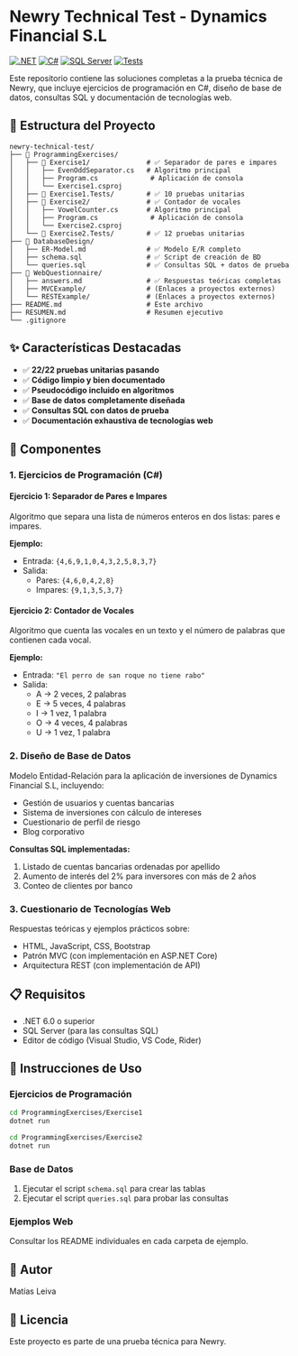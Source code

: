 # Newry Technical Test - Dynamics Financial S.L

[![.NET](https://img.shields.io/badge/.NET-6.0-512BD4?logo=dotnet)](https://dotnet.microsoft.com/)
[![C#](https://img.shields.io/badge/C%23-10.0-239120?logo=csharp)](https://docs.microsoft.com/en-us/dotnet/csharp/)
[![SQL Server](https://img.shields.io/badge/SQL%20Server-CC2927?logo=microsoftsqlserver)](https://www.microsoft.com/sql-server)
[![Tests](https://img.shields.io/badge/Tests-22%2F22%20Passing-success)](https://github.com/mtleiva/newry-technical-test)

Este repositorio contiene las soluciones completas a la prueba técnica de Newry, que incluye ejercicios de programación en C#, diseño de base de datos, consultas SQL y documentación de tecnologías web.

## 📁 Estructura del Proyecto

```
newry-technical-test/
├── 📂 ProgrammingExercises/
│   ├── 📂 Exercise1/              # ✅ Separador de pares e impares
│   │   ├── EvenOddSeparator.cs   # Algoritmo principal
│   │   ├── Program.cs             # Aplicación de consola
│   │   └── Exercise1.csproj
│   ├── 📂 Exercise1.Tests/        # ✅ 10 pruebas unitarias
│   ├── 📂 Exercise2/              # ✅ Contador de vocales
│   │   ├── VowelCounter.cs       # Algoritmo principal
│   │   ├── Program.cs             # Aplicación de consola
│   │   └── Exercise2.csproj
│   └── 📂 Exercise2.Tests/        # ✅ 12 pruebas unitarias
├── 📂 DatabaseDesign/
│   ├── ER-Model.md               # ✅ Modelo E/R completo
│   ├── schema.sql                # ✅ Script de creación de BD
│   └── queries.sql               # ✅ Consultas SQL + datos de prueba
├── 📂 WebQuestionnaire/
│   ├── answers.md                # ✅ Respuestas teóricas completas
│   ├── MVCExample/               # (Enlaces a proyectos externos)
│   └── RESTExample/              # (Enlaces a proyectos externos)
├── README.md                     # Este archivo
├── RESUMEN.md                    # Resumen ejecutivo
└── .gitignore
```

## ✨ Características Destacadas

- ✅ **22/22 pruebas unitarias pasando**
- ✅ **Código limpio y bien documentado**
- ✅ **Pseudocódigo incluido en algoritmos**
- ✅ **Base de datos completamente diseñada**
- ✅ **Consultas SQL con datos de prueba**
- ✅ **Documentación exhaustiva de tecnologías web**

## 🚀 Componentes

### 1. Ejercicios de Programación (C#)

#### Ejercicio 1: Separador de Pares e Impares
Algoritmo que separa una lista de números enteros en dos listas: pares e impares.

**Ejemplo:**
- Entrada: `{4,6,9,1,0,4,3,2,5,8,3,7}`
- Salida: 
  - Pares: `{4,6,0,4,2,8}`
  - Impares: `{9,1,3,5,3,7}`

#### Ejercicio 2: Contador de Vocales
Algoritmo que cuenta las vocales en un texto y el número de palabras que contienen cada vocal.

**Ejemplo:**
- Entrada: `"El perro de san roque no tiene rabo"`
- Salida:
  - A → 2 veces, 2 palabras
  - E → 5 veces, 4 palabras
  - I → 1 vez, 1 palabra
  - O → 4 veces, 4 palabras
  - U → 1 vez, 1 palabra

### 2. Diseño de Base de Datos

Modelo Entidad-Relación para la aplicación de inversiones de Dynamics Financial S.L, incluyendo:
- Gestión de usuarios y cuentas bancarias
- Sistema de inversiones con cálculo de intereses
- Cuestionario de perfil de riesgo
- Blog corporativo

**Consultas SQL implementadas:**
1. Listado de cuentas bancarias ordenadas por apellido
2. Aumento de interés del 2% para inversores con más de 2 años
3. Conteo de clientes por banco

### 3. Cuestionario de Tecnologías Web

Respuestas teóricas y ejemplos prácticos sobre:
- HTML, JavaScript, CSS, Bootstrap
- Patrón MVC (con implementación en ASP.NET Core)
- Arquitectura REST (con implementación de API)

## 📋 Requisitos

- .NET 6.0 o superior
- SQL Server (para las consultas SQL)
- Editor de código (Visual Studio, VS Code, Rider)

## 🔧 Instrucciones de Uso

### Ejercicios de Programación

```bash
cd ProgrammingExercises/Exercise1
dotnet run
```

```bash
cd ProgrammingExercises/Exercise2
dotnet run
```

### Base de Datos

1. Ejecutar el script `schema.sql` para crear las tablas
2. Ejecutar el script `queries.sql` para probar las consultas

### Ejemplos Web

Consultar los README individuales en cada carpeta de ejemplo.

## 👤 Autor

Matías Leiva

## 📄 Licencia

Este proyecto es parte de una prueba técnica para Newry.
